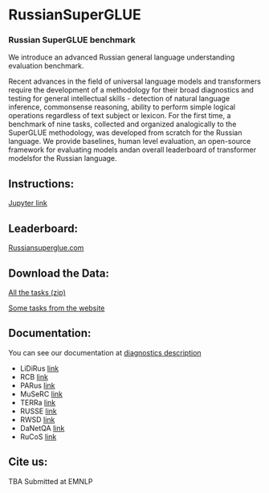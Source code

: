# RussianSuperGLUE

### Russian SuperGLUE benchmark

We introduce an advanced Russian  general  language  understanding  evaluation benchmark.

Recent advances in the field of universal language models and transformers require the development of a methodology for their broad diagnostics  and  testing  for  general  intellectual skills  -  detection  of  natural  language  inference,  commonsense reasoning,  ability to perform  simple  logical  operations  regardless  of text  subject  or  lexicon.   For  the  first  time,  a benchmark of nine tasks,  collected and organized analogically to the SuperGLUE methodology, was developed from scratch for the Russian language.  We provide baselines,  human  level  evaluation,  an  open-source  framework  for  evaluating  models  andan overall leaderboard of transformer modelsfor the Russian language.

## Instructions:

[Jupyter link](https://github.com/RussianNLP/RussianSuperGLUE/blob/master/Russian_SuperGLUE_example.ipynb)

## Leaderboard:

[Russiansuperglue.com](https://russiansuperglue.com/)

## Download the Data:

[All the tasks (zip)](https://russiansuperglue.com/tasks/download)

[Some tasks from the website](https://russiansuperglue.com/tasks/)

## Documentation:

You can see our documentation at [diagnostics description](https://russiansuperglue.com/datasets/)

 - LiDiRus [link](https://russiansuperglue.com/tasks/task_info/LiDiRus) 
 - RCB [link](https://russiansuperglue.com/tasks/task_info/RCB)
 - PARus [link](https://russiansuperglue.com/tasks/task_info/PARus)
 - MuSeRC [link](https://russiansuperglue.com/tasks/task_info/MuSeRC)
 - TERRa [link](https://russiansuperglue.com/tasks/task_info/TERRa)
 - RUSSE [link](https://russiansuperglue.com/tasks/task_info/RUSSE)
 - RWSD [link](https://russiansuperglue.com/tasks/task_info/RWSD)
 - DaNetQA [link](https://russiansuperglue.com/tasks/task_info/DaNetQA)
 - RuCoS [link](https://russiansuperglue.com/tasks/task_info/RuCoS)

## Cite us:

TBA
Submitted at EMNLP
